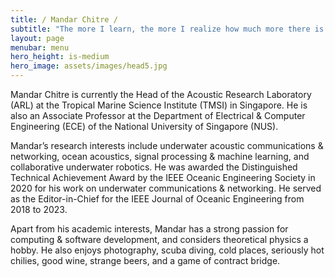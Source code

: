 ```yaml
---
title: / Mandar Chitre /
subtitle: "The more I learn, the more I realize how much more there is to learn!"
layout: page
menubar: menu
hero_height: is-medium
hero_image: assets/images/head5.jpg
---
```


Mandar Chitre is currently the Head of the Acoustic Research Laboratory (ARL) at the Tropical Marine Science Institute (TMSI) in Singapore. He is also an Associate Professor at the Department of Electrical & Computer Engineering (ECE) of the National University of Singapore (NUS).

Mandar’s research interests include underwater acoustic communications & networking, ocean acoustics, signal processing & machine learning, and collaborative underwater robotics. He was awarded the Distinguished Technical Achievement Award by the IEEE Oceanic Engineering Society in 2020 for his work on underwater communications & networking. He served as the Editor-in-Chief for the IEEE Journal of Oceanic Engineering from 2018 to 2023.

Apart from his academic interests, Mandar has a strong passion for computing & software development, and considers theoretical physics a hobby. He also enjoys photography, scuba diving, cold places, seriously hot chilies, good wine, strange beers, and a game of contract bridge.
